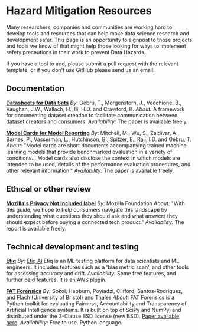 # Hazard Mitigation Resources

Many researchers, companies and communities are working hard to develop tools and resources
that can help make data science research and development safer.
This page is an opportunity to signpost to those projects and tools we know of that
might help those looking for ways to implement safety precautions in their work
to prevent Data Hazards.

If you have a tool to add, please submit a pull request with the
relevant template, or if you don't use GitHub please send us an email.

## Documentation

**[Datasheets for Data Sets](https://dl.acm.org/doi/10.1145/3458723)**
*By*: Gebru, T., Morgenstern, J., Vecchione, B., Vaughan, J.W., Wallach, H., Iii, H.D. and Crawford, K.
*About:* A framework for documenting dataset creation to facilitate communication between dataset creators and consumers.
*Availability:* The paper is available freely.

**[Model Cards for Model Reporting](https://dl.acm.org/doi/10.1145/3287560.3287596)**
*By*: Mitchell, M., Wu, S., Zaldivar, A., Barnes, P., Vasserman, L., Hutchinson, B., Spitzer, E., Raji, I.D. and Gebru, T.
*About:* "Model cards are short documents accompanying trained machine learning models that provide benchmarked evaluation in a variety of conditions... Model cards also disclose the context in which models are intended to be used, details of the performance evaluation procedures, and other relevant information."
*Availability:* The paper is available freely.

## Ethical or other review

**[Mozilla's Privacy Not Included label](https://foundation.mozilla.org/en/privacynotincluded/about/methodology/)**
*By:* Mozilla Foundation
*About:*  "With this guide, we hope to help consumers navigate this landscape by understanding what questions they should ask and what answers they should expect before buying a connected tech product."
*Availability:* The report is available freely.

## Technical development and testing

**[Etiq](https://docs.etiq.ai/)**
*By:* [Etiq AI](https://etiq.ai/about-us)
Etiq is an ML testing platform for data scientists and ML engineers.
It includes features such as a 'bias metric scan', and other tools for
assessing accuracy and drift.
*Availability:* Some free features, and further paid features. It is an AWS plugin.

**[FAT Forensics](https://fat-forensics.org/index.html)**
*By:* Sokol, Hepburn, Poyiadzi, Clifford, Santos-Rodriguez, and Flach (University of Bristol) and Thales
*About:* FAT Forensics is a Python toolkit for evaluating Fairness, Accountability and Transparency of Artificial Intelligence systems. It is built on top of SciPy and NumPy, and distributed under the 3-Clause BSD license (new BSD). [Paper available here](https://joss.theoj.org/papers/10.21105/joss.01904).
*Availability:* Free to use. Python language.

<!---

Please use this format for new projects:

**[Title of the Project](link)**
*By*: Authors or copyright holder
*About:* Short description of the tool
*Availability:* Is it free, open source, paid?  -- Only if relevant

Note double spacing after heading lines to ensure new lines.

--->
